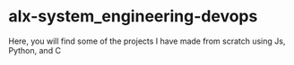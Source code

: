 # alx-system_engineering-devops
Here, you will find some of the projects I have made from scratch using Js, Python, and C
